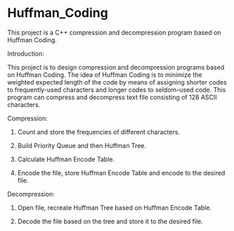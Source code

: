 # Huffman_Coding

This project is a C++ compression and decompression program based on Huffman Coding.

Introduction:

This project is to design compression and decompression programs based on Huffman Coding. The idea of Huffman Coding is to minimize the weighted expected length of the code by means of assigning shorter codes to frequently-used characters and longer codes to seldom-used code. This program can compress and decompress text file consisting of 128 ASCII characters.

Compression:

1. Count and store the frequencies of different characters.

2. Build Priority Queue and then Huffman Tree.

3. Calculate Huffman Encode Table.

4. Encode the file, store Huffman Encode Table and encode to the desired file.

Decompression:

1. Open file, recreate Huffman Tree based on Huffman Encode Table.

2. Decode the file based on the tree and store it to the desired file.
